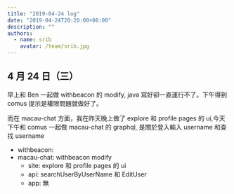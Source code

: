 ```yaml
---
title: "2019-04-24 log"
date: "2019-04-24T20:20:00+08:00"
description: ""
authors:
  - name: srib
    avatar: /team/srib.jpg
---
```


4 月 24 日（三）
---

早上和 Ben 一起做 withbeacon 的 modify, java 寫好卻一直運行不了。下午得到 comus 提示是權限問題就做好了。

而在 macau-chat 方面，我在昨天晚上做了 explore 和 profile pages 的 ui,今天下午和 comus 一起做 macau-chat 的 graphql, 是關於登入輸入 username 和查找 username

- withbeacon: 
- macau-chat: withbeacon modify
  - site: explore 和 profile pages 的 ui
  - api: searchUserByUserName 和 EditUser
  - app: 無

